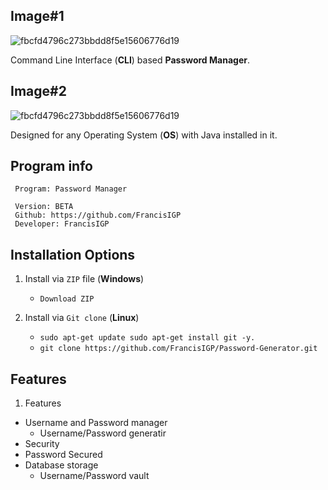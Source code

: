 ## Image#1
![fbcfd4796c273bbdd8f5e15606776d19](https://user-images.githubusercontent.com/75497349/117658110-ef3b0780-b1cc-11eb-968b-4241ae606e64.jpg)

Command Line Interface (**CLI**) based **Password Manager**.  

## Image#2
![fbcfd4796c273bbdd8f5e15606776d19](https://user-images.githubusercontent.com/75497349/117658040-dc283780-b1cc-11eb-9864-19859fe64d85.jpg)

Designed for any Operating System (**OS**) with Java installed in it.

**Program info**
---

```
 Program: Password Manager
 
 Version: BETA
 Github: https://github.com/FrancisIGP
 Developer: FrancisIGP
```
**Installation Options**
---

1. Install via `ZIP` file (**Windows**)

   + `Download ZIP`
   
2. Install via `Git clone` (**Linux**)

   + `sudo apt-get update sudo apt-get install git -y.`
   + `git clone https://github.com/FrancisIGP/Password-Generator.git`

**Features**
---

1. Features

  + Username and Password manager
    - Username/Password generatir
  + Security
  + Password Secured
  + Database storage
    - Username/Password vault 
